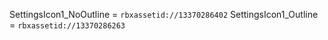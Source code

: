 SettingsIcon1_NoOutline = `rbxassetid://13370286402`
SettingsIcon1_Outline = `rbxassetid://13370286263`